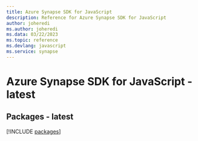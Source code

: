 ```yaml
---
title: Azure Synapse SDK for JavaScript
description: Reference for Azure Synapse SDK for JavaScript
author: joheredi
ms.author: joheredi
ms.data: 03/22/2023
ms.topic: reference
ms.devlang: javascript
ms.service: synapse
---
```

# Azure Synapse SDK for JavaScript - latest
## Packages - latest
[!INCLUDE [packages](synapse-index.md)]